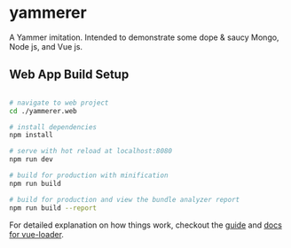 # yammerer
A Yammer imitation. Intended to demonstrate some dope & saucy Mongo, Node js, and Vue js.


## Web App Build Setup

``` bash

# navigate to web project
cd ./yammerer.web

# install dependencies
npm install

# serve with hot reload at localhost:8080
npm run dev

# build for production with minification
npm run build

# build for production and view the bundle analyzer report
npm run build --report
```

For detailed explanation on how things work, checkout the [guide](http://vuejs-templates.github.io/webpack/) and [docs for vue-loader](http://vuejs.github.io/vue-loader).

